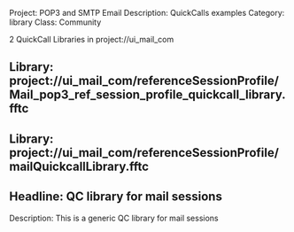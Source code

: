 Project: POP3 and SMTP Email
Description: QuickCalls examples
Category: library
Class: Community

2 QuickCall Libraries in project://ui_mail_com
## Library: project://ui_mail_com/referenceSessionProfile/Mail_pop3_ref_session_profile_quickcall_library.fftc
## Library: project://ui_mail_com/referenceSessionProfile/mailQuickcallLibrary.fftc
## Headline: QC library for mail sessions
Description: This is a generic QC library for mail sessions
